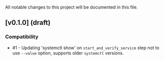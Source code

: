 All notable changes to this project will be documented in this file.

## [v0.1.0] (draft)

### Compatibility
* #1 - Updating 'systemctl show' on `start_and_verify_service` step not to use `--value` option, supports older `systemctl` versions. 